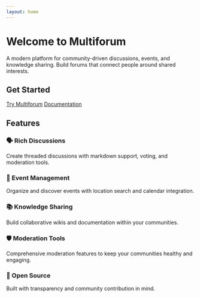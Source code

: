 ```yaml
---
layout: home
---
```


# Welcome to Multiforum

A modern platform for community-driven discussions, events, and knowledge sharing. Build forums that connect people around shared interests.

## Get Started

<div class="hero-buttons">
  <a href="{{ site.multiforum_instance_url }}" class="btn btn-primary">Try Multiforum</a>
  <a href="{{ site.docs_url }}" class="btn btn-secondary">Documentation</a>
</div>

## Features

### 🗣️ Rich Discussions
Create threaded discussions with markdown support, voting, and moderation tools.

### 📅 Event Management
Organize and discover events with location search and calendar integration.

### 📚 Knowledge Sharing
Build collaborative wikis and documentation within your communities.

### 🛡️ Moderation Tools
Comprehensive moderation features to keep your communities healthy and engaging.

### 🔗 Open Source
Built with transparency and community contribution in mind.